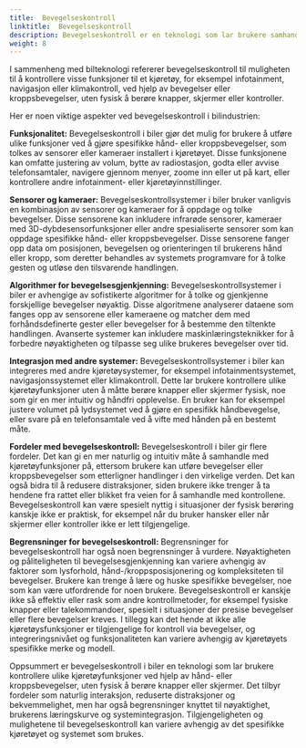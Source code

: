 ```yaml
---
title:  Bevegelseskontroll
linktitle:  Bevegelseskontroll
description: Bevegelseskontroll er en teknologi som lar brukere samhandle med enheter eller systemer ved hjelp av fysiske bevegelser, vanligvis oppdaget av sensorer eller kameraer.
weight: 8
---
```

<!-- markdownlint-disable MD033 -->
 I sammenheng med bilteknologi refererer bevegelseskontroll til muligheten til å kontrollere visse funksjoner til et kjøretøy, for eksempel infotainment, navigasjon eller klimakontroll, ved hjelp av bevegelser eller kroppsbevegelser, uten fysisk å berøre knapper, skjermer eller kontroller.

Her er noen viktige aspekter ved bevegelseskontroll i bilindustrien:

**Funksjonalitet:** Bevegelseskontroll i biler gjør det mulig for brukere å utføre ulike funksjoner ved å gjøre spesifikke hånd- eller kroppsbevegelser, som tolkes av sensorer eller kameraer installert i kjøretøyet. Disse funksjonene kan omfatte justering av volum, bytte av radiostasjon, godta eller avvise telefonsamtaler, navigere gjennom menyer, zoome inn eller ut på kart, eller kontrollere andre infotainment- eller kjøretøyinnstillinger.

**Sensorer og kameraer:** Bevegelseskontrollsystemer i biler bruker vanligvis en kombinasjon av sensorer og kameraer for å oppdage og tolke bevegelser. Disse sensorene kan inkludere infrarøde sensorer, kameraer med 3D-dybdesensorfunksjoner eller andre spesialiserte sensorer som kan oppdage spesifikke hånd- eller kroppsbevegelser. Disse sensorene fanger opp data om posisjonen, bevegelsen og orienteringen til brukerens hånd eller kropp, som deretter behandles av systemets programvare for å tolke gesten og utløse den tilsvarende handlingen.

**Algorithmer for bevegelsesgjenkjenning:** Bevegelseskontrollsystemer i biler er avhengige av sofistikerte algoritmer for å tolke og gjenkjenne forskjellige bevegelser nøyaktig. Disse algoritmene analyserer dataene som fanges opp av sensorene eller kameraene og matcher dem med forhåndsdefinerte gester eller bevegelser for å bestemme den tiltenkte handlingen. Avanserte systemer kan inkludere maskinlæringsteknikker for å forbedre nøyaktigheten og tilpasse seg ulike brukeres bevegelser over tid.

**Integrasjon med andre systemer:** Bevegelseskontrollsystemer i biler kan integreres med andre kjøretøysystemer, for eksempel infotainmentsystemet, navigasjonssystemet eller klimakontroll. Dette lar brukere kontrollere ulike kjøretøyfunksjoner uten å måtte berøre knapper eller skjermer fysisk, noe som gir en mer intuitiv og håndfri opplevelse. En bruker kan for eksempel justere volumet på lydsystemet ved å gjøre en spesifikk håndbevegelse, eller svare på en telefonsamtale ved å vifte med hånden på en bestemt måte.

**Fordeler med bevegelseskontroll:** Bevegelseskontroll i biler gir flere fordeler. Det kan gi en mer naturlig og intuitiv måte å samhandle med kjøretøyfunksjoner på, ettersom brukere kan utføre bevegelser eller kroppsbevegelser som etterligner handlinger i den virkelige verden. Det kan også bidra til å redusere distraksjoner, siden brukere ikke trenger å ta hendene fra rattet eller blikket fra veien for å samhandle med kontrollene. Bevegelseskontroll kan være spesielt nyttig i situasjoner der fysisk berøring kanskje ikke er praktisk, for eksempel når du bruker hansker eller når skjermer eller kontroller ikke er lett tilgjengelige.

**Begrensninger for bevegelseskontroll:** Begrensninger for bevegelseskontroll har også noen begrensninger å vurdere. Nøyaktigheten og påliteligheten til bevegelsesgjenkjenning kan variere avhengig av faktorer som lysforhold, hånd-/kroppsposisjonering og kompleksiteten til bevegelser. Brukere kan trenge å lære og huske spesifikke bevegelser, noe som kan være utfordrende for noen brukere. Bevegelseskontroll er kanskje ikke så effektiv eller rask som andre kontrollmetoder, for eksempel fysiske knapper eller talekommandoer, spesielt i situasjoner der presise bevegelser eller flere bevegelser kreves. I tillegg kan det hende at ikke alle kjøretøysfunksjoner er tilgjengelige for kontroll via bevegelser, og integreringsnivået og funksjonaliteten kan variere avhengig av kjøretøyets spesifikke merke og modell.

Oppsummert er bevegelseskontroll i biler en teknologi som lar brukere kontrollere ulike kjøretøyfunksjoner ved hjelp av hånd- eller kroppsbevegelser, uten fysisk å berøre knapper eller skjermer. Det tilbyr fordeler som naturlig interaksjon, reduserte distraksjoner og bekvemmelighet, men har også begrensninger knyttet til nøyaktighet, brukerens læringskurve og systemintegrasjon. Tilgjengeligheten og mulighetene til bevegelseskontroll kan variere avhengig av det spesifikke kjøretøyet og systemet som brukes.
